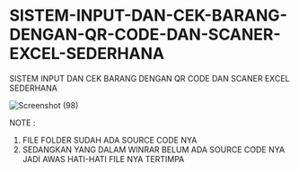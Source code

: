 # SISTEM-INPUT-DAN-CEK-BARANG-DENGAN-QR-CODE-DAN-SCANER-EXCEL-SEDERHANA
SISTEM INPUT DAN CEK BARANG DENGAN QR CODE DAN SCANER EXCEL SEDERHANA

![Screenshot (98)](https://user-images.githubusercontent.com/57186921/117661075-7d64bd00-b1d0-11eb-9e90-54afee611659.png)

NOTE :

1. FILE FOLDER SUDAH ADA SOURCE CODE NYA
2. SEDANGKAN YANG DALAM WINRAR BELUM ADA SOURCE CODE NYA JADI AWAS HATI-HATI FILE NYA TERTIMPA 
